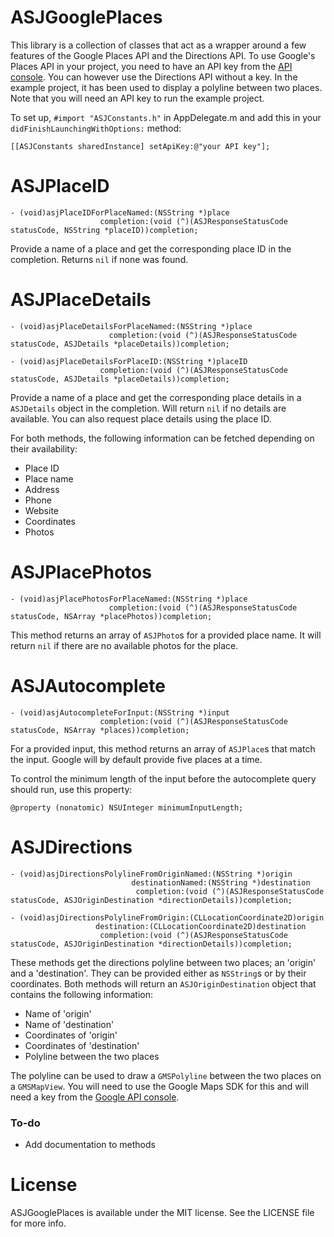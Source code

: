 # ASJGooglePlaces
This library is a collection of classes that act as a wrapper around a few features of the Google Places API and the Directions API. To use Google's Places API in your project, you need to have an API key from the [API console](https://code.google.com/apis/console). You can however use the Directions API without a key. In the example project, it has been used to display a polyline between two places. Note that you will need an API key to run the example project.

To set up, `#import "ASJConstants.h"` in AppDelegate.m and add this in your `didFinishLaunchingWithOptions:` method:
```
[[ASJConstants sharedInstance] setApiKey:@"your API key"];
```

# ASJPlaceID
```
- (void)asjPlaceIDForPlaceNamed:(NSString *)place
                    completion:(void (^)(ASJResponseStatusCode statusCode, NSString *placeID))completion;
```
Provide a name of a place and get the corresponding place ID in the completion. Returns `nil` if none was found.

# ASJPlaceDetails
```
- (void)asjPlaceDetailsForPlaceNamed:(NSString *)place
					  completion:(void (^)(ASJResponseStatusCode statusCode, ASJDetails *placeDetails))completion;
```
```
- (void)asjPlaceDetailsForPlaceID:(NSString *)placeID
					completion:(void (^)(ASJResponseStatusCode statusCode, ASJDetails *placeDetails))completion;
```
Provide a name of a place and get the corresponding place details in a `ASJDetails` object in the completion. Will return `nil` if no details are available. You can also request place details using the place ID.

For both methods, the following information can be fetched depending on their availability:
- Place ID
- Place name
- Address
- Phone
- Website
- Coordinates
- Photos

# ASJPlacePhotos
```
- (void)asjPlacePhotosForPlaceNamed:(NSString *)place
					  completion:(void (^)(ASJResponseStatusCode statusCode, NSArray *placePhotos))completion;
```
This method returns an array of `ASJPhoto`s for a provided place name. It will return `nil` if there are no available photos for the place.

# ASJAutocomplete
```
- (void)asjAutocompleteForInput:(NSString *)input
					completion:(void (^)(ASJResponseStatusCode statusCode, NSArray *places))completion;
```
For a provided input, this method returns an array of `ASJPlace`s that match the input. Google will by default provide five places at a time.

To control the minimum length of the input before the autocomplete query should run, use this property:
```
@property (nonatomic) NSUInteger minimumInputLength;
```


# ASJDirections
```
- (void)asjDirectionsPolylineFromOriginNamed:(NSString *)origin
						   destinationNamed:(NSString *)destination
							completion:(void (^)(ASJResponseStatusCode statusCode, ASJOriginDestination *directionDetails))completion;
```
```
- (void)asjDirectionsPolylineFromOrigin:(CLLocationCoordinate2D)origin
				   destination:(CLLocationCoordinate2D)destination
					completion:(void (^)(ASJResponseStatusCode statusCode, ASJOriginDestination *directionDetails))completion;
```
These methods get the directions polyline between two places; an 'origin' and a 'destination'. They can be provided either as `NSString`s or by their coordinates. Both methods will return an `ASJOriginDestination` object that contains the following information:
- Name of 'origin'
- Name of 'destination'
- Coordinates of 'origin'
- Coordinates of 'destination'
- Polyline between the two places

The polyline can be used to draw a `GMSPolyline` between the two places on a `GMSMapView`. You will need to use the Google Maps SDK for this and will need a key from the [Google API console](https://code.google.com/apis/console).

### To-do

- Add documentation to methods

# License

ASJGooglePlaces is available under the MIT license. See the LICENSE file for more info.
